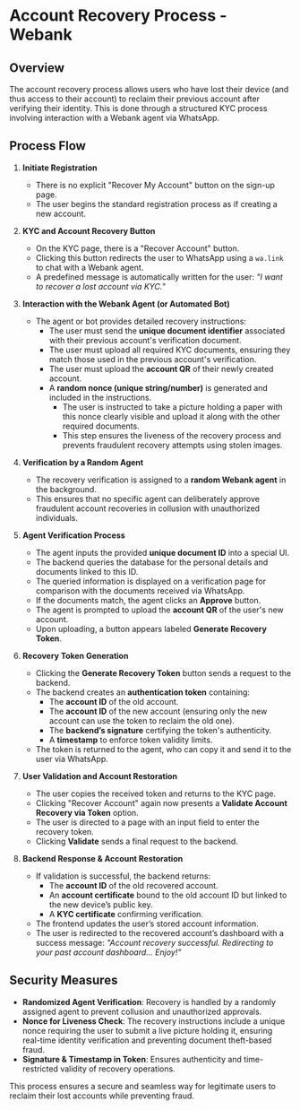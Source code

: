 # Account Recovery Process - Webank

## Overview
The account recovery process allows users who have lost their device (and thus access to their account) to reclaim their previous account after verifying their identity. This is done through a structured KYC process involving interaction with a Webank agent via WhatsApp.

## Process Flow

1. **Initiate Registration**
   - There is no explicit "Recover My Account" button on the sign-up page.
   - The user begins the standard registration process as if creating a new account.

2. **KYC and Account Recovery Button**
   - On the KYC page, there is a "Recover Account" button.
   - Clicking this button redirects the user to WhatsApp using a `wa.link` to chat with a Webank agent.
   - A predefined message is automatically written for the user: _"I want to recover a lost account via KYC."_

3. **Interaction with the Webank Agent (or Automated Bot)**
   - The agent or bot provides detailed recovery instructions:
     - The user must send the **unique document identifier** associated with their previous account's verification document.
     - The user must upload all required KYC documents, ensuring they match those used in the previous account's verification.
     - The user must upload the **account QR** of their newly created account.
     - A **random nonce (unique string/number)** is generated and included in the instructions.
       - The user is instructed to take a picture holding a paper with this nonce clearly visible and upload it along with the other required documents.
       - This step ensures the liveness of the recovery process and prevents fraudulent recovery attempts using stolen images.

4. **Verification by a Random Agent**
   - The recovery verification is assigned to a **random Webank agent** in the background.
   - This ensures that no specific agent can deliberately approve fraudulent account recoveries in collusion with unauthorized individuals.

5. **Agent Verification Process**
   - The agent inputs the provided **unique document ID** into a special UI.
   - The backend queries the database for the personal details and documents linked to this ID.
   - The queried information is displayed on a verification page for comparison with the documents received via WhatsApp.
   - If the documents match, the agent clicks an **Approve** button.
   - The agent is prompted to upload the **account QR** of the user's new account.
   - Upon uploading, a button appears labeled **Generate Recovery Token**.

6. **Recovery Token Generation**
   - Clicking the **Generate Recovery Token** button sends a request to the backend.
   - The backend creates an **authentication token** containing:
     - The **account ID** of the old account.
     - The **account ID** of the new account (ensuring only the new account can use the token to reclaim the old one).
     - The **backend’s signature** certifying the token's authenticity.
     - A **timestamp** to enforce token validity limits.
   - The token is returned to the agent, who can copy it and send it to the user via WhatsApp.

7. **User Validation and Account Restoration**
   - The user copies the received token and returns to the KYC page.
   - Clicking "Recover Account" again now presents a **Validate Account Recovery via Token** option.
   - The user is directed to a page with an input field to enter the recovery token.
   - Clicking **Validate** sends a final request to the backend.

8. **Backend Response & Account Restoration**
   - If validation is successful, the backend returns:
     - The **account ID** of the old recovered account.
     - An **account certificate** bound to the old account ID but linked to the new device’s public key.
     - A **KYC certificate** confirming verification.
   - The frontend updates the user’s stored account information.
   - The user is redirected to the recovered account’s dashboard with a success message: _"Account recovery successful. Redirecting to your past account dashboard... Enjoy!"_

## Security Measures
- **Randomized Agent Verification**: Recovery is handled by a randomly assigned agent to prevent collusion and unauthorized approvals.
- **Nonce for Liveness Check**: The recovery instructions include a unique nonce requiring the user to submit a live picture holding it, ensuring real-time identity verification and preventing document theft-based fraud.
- **Signature & Timestamp in Token**: Ensures authenticity and time-restricted validity of recovery operations.

This process ensures a secure and seamless way for legitimate users to reclaim their lost accounts while preventing fraud.

